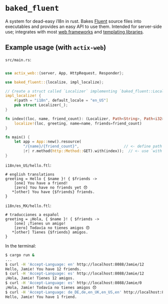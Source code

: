# `baked_fluent`

A system for dead-easy i18n in rust. Bakes [Fluent](https://projectfluent.org) source files into executables and provides an easy API to use them. Intended for server-side use; integrates with most [web frameworks](#frameworks) and [templating libraries](#templating).

## Example usage (with `actix-web`)

`src/main.rs`:
```rust

use actix_web::{server, App, HttpRequest, Responder};

use baked_fluent::{localize, impl_localize};

// Create a struct called `Localizer` implementing `baked_fluent::Localize`
impl_localize! {
    #[path = "i18n", default_locale = "en_US"]
    pub struct Localizer(_);
}

fn index((loc, name, friend_count): (Localizer, Path<String>, Path<i32>)) -> String {
    localize!(loc, greeting, name=name, friends=friend_count)
}

fn main() {
    let app = App::new().resource(
        "/{name}/{friend_count}",                    // <- define path parameters
        |r| r.method(http::Method::GET).with(index));  // <- use `with` extractor
}
```


`i18n/en_US/hello.ftl`:
```ftl
# english translations
greeting = Hello { $name }! { $friends ->
    [one] You have a friend!
    [zero] You have no friends yet 😞
   *[other] You have {$friends} friends.
}
```

`i18n/es_MX/hello.ftl`:
```ftl
# traducciones a español
greeting = ¡Hola, { $name }! { $friends ->
    [one] ¡Tienes un amigo!
    [zero] Todavía no tienes amigos 😞
   *[other] Tienes {$friends} amigos.
}
```

In the terminal:

```sh
$ cargo run &
...
$ curl -H 'Accept-Language: en' http://localhost:8088/Jamie/12
Hello, Jamie! You have 12 friends.
$ curl -H 'Accept-Language: es' http://localhost:8088/Jamie/12
¡Hola, Jamie! Tienes 12 amigos.
$ curl -H 'Accept-Language: es' http://localhost:8088/Jamie/0
¡Hola, Jamie! Todavía no tienes amigos 😞
$ curl -H 'Accept-Language: de_DE,de,en_UK,en_US,en' http://localhost:8088/Jamie/1
Hello, Jamie! You have 1 friend.

```
